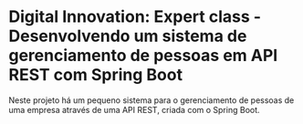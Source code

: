 # Digital Innovation: Expert class - Desenvolvendo um sistema de gerenciamento de pessoas em API REST com Spring Boot

Neste projeto há um pequeno sistema para o gerenciamento de pessoas de uma empresa através de uma API REST, criada com o Spring Boot.


